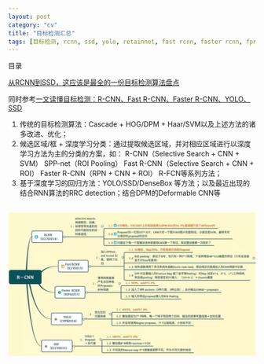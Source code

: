```yaml
---
layout: post
category: "cv"
title: "目标检测汇总"
tags: [目标检测, rcnn, ssd, yolo, retainnet, fast rcnn, faster rcnn, fpn]
---
```


目录

<!-- TOC -->


<!-- /TOC -->

[从RCNN到SSD，这应该是最全的一份目标检测算法盘点](https://mp.weixin.qq.com/s?__biz=MzA3MzI4MjgzMw==&mid=2650741534&idx=1&sn=02dc164ffcedbf22124b97841ba67fe5&chksm=871adf60b06d567690fa2328b161c012a464687768e50f812a51b5533a7d68b99af1cf8f02b8&scene=0&pass_ticket=INCrGaryVZRn7Xp0qFQ7uod1VN14o8mkpvq1bswtroEgKQavvDm7mmg4E7yTOH6d#rd)


同时参考[一文读懂目标检测：R-CNN、Fast R-CNN、Faster R-CNN、YOLO、SSD](https://mp.weixin.qq.com/s?__biz=MzU1NTUxNTM0Mg==&mid=2247489070&idx=1&sn=d7b00a6e66de9191d898ee654be448cc&chksm=fbd27a8fcca5f39950a9ef8d423afcc39f4ad5ba01f84bedca905975b53f34817f660fca1795&mpshare=1&scene=1&srcid=0723zzseCRdY3SSK8GKzxTvO&pass_ticket=dxpPUDHz41aBj1bP227WEg1oWcCDfep3IeGSCzYrlaZP9ZqENPugpUQrWsVELUK8#rd)

1. 传统的目标检测算法：Cascade + HOG/DPM + Haar/SVM以及上述方法的诸多改进、优化；
2. 候选区域/框 + 深度学习分类：通过提取候选区域，并对相应区域进行以深度学习方法为主的分类的方案，如：
R-CNN（Selective Search + CNN + SVM）
SPP-net（ROI Pooling）
Fast R-CNN（Selective Search + CNN + ROI）
Faster R-CNN（RPN + CNN + ROI）
R-FCN等系列方法；
3. 基于深度学习的回归方法：YOLO/SSD/DenseBox 等方法；以及最近出现的结合RNN算法的RRC detection；结合DPM的Deformable CNN等

<html>
<br/>
<img src='../assets/rcnns.webp' style='max-height: 350px'/>
<br/>
</html>
